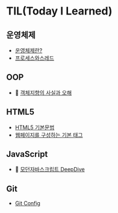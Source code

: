 # TIL(Today I Learned)
## 운영체제
- [운영체제란?](OS/운영체제란%3F.md)
- [프로세스와스레드](OS/프로세스와스레드.md)
## OOP
- 📖 [객체지향의 사실과 오해](OOP/객체지향의사실과오해.md)

## HTML5
- [HTML5 기본문법](HTML5/HTML5기본문법.md)
- [웹페이지를 구성하는 기본 태그](HTML5/웹페이지를구성하는기본태그.md)

## JavaScript
- 📖 [모던자바스크립트 DeepDive](JavaScript/모던자바스크립트DeepDive.md)

## Git
- [Git Config](Git/gitconfig.md)




